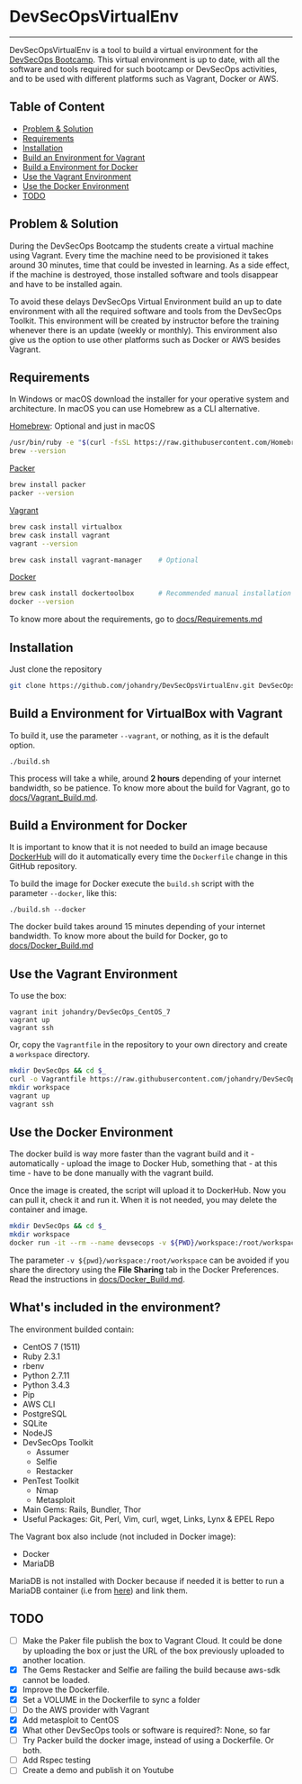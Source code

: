 
# DevSecOpsVirtualEnv
---

DevSecOpsVirtualEnv is a tool to build a virtual environment for the [DevSecOps Bootcamp](https://github.com/devsecops/bootcamp). This virtual environment is up to date, with all the software and tools required for such bootcamp or DevSecOps activities, and to be used with different platforms such as Vagrant, Docker or AWS.

## Table of Content

- [Problem & Solution](#problem_&_solution)
- [Requirements](#requirements)
- [Installation](#installation)
- [Build an Environment for Vagrant](#build-a-environment-for-virtualbox-with-vagrant)
- [Build a Environment for Docker](#build-a-environment-for-docker)
- [Use the Vagrant Environment](#use-the-vagrant-environment)
- [Use the Docker Environment](#use-the-docker-environment)
- [TODO](#todo)

## Problem & Solution

During the DevSecOps Bootcamp the students create a virtual machine using Vagrant. Every time the machine need to be provisioned it takes around 30 minutes, time that could be invested in learning. As a side effect, if the machine is destroyed, those installed software and tools disappear and have to be installed again.

To avoid these delays DevSecOps Virtual Environment build an up to date environment with all the required software and tools from the DevSecOps Toolkit. This environment will be created by instructor before the training whenever there is an update (weekly or monthly). This environment also give us the option to use other platforms such as Docker or AWS besides Vagrant.

## Requirements

In Windows or macOS download the installer for your operative system and architecture. In macOS you can use Homebrew as a CLI alternative.

[Homebrew](http://brew.sh/): Optional and just in macOS

```bash
/usr/bin/ruby -e "$(curl -fsSL https://raw.githubusercontent.com/Homebrew/install/master/install)"
brew --version
```

[Packer](https://www.packer.io/downloads.html)

```bash
brew install packer
packer --version
```

[Vagrant](https://www.vagrantup.com/downloads.html)

```bash
brew cask install virtualbox
brew cask install vagrant
vagrant --version

brew cask install vagrant-manager    # Optional
```

[Docker](https://www.docker.com/products/docker)

```bash
brew cask install dockertoolbox      # Recommended manual installation instead of Homebrew
docker --version
```

To know more about the requirements, go to [docs/Requirements.md](docs/Requirements.md)

## Installation

Just clone the repository

```bash
git clone https://github.com/johandry/DevSecOpsVirtualEnv.git DevSecOpsVirtualEnv && cd $_
```

## Build a Environment for VirtualBox with Vagrant

To build it, use the parameter `--vagrant`, or nothing, as it is the default option.

    ./build.sh

This process will take a while, around __2 hours__ depending of your internet bandwidth, so be patience. To know more about the build for Vagrant, go to [docs/Vagrant_Build.md](docs/Vagrant_Build.md).

## Build a Environment for Docker

It is important to know that it is not needed to build an image because [DockerHub](https://hub.docker.com/) will do it automatically every time the `Dockerfile` change in this GitHub repository.

To build the image for Docker execute the `build.sh` script with the parameter `--docker`, like this:

    ./build.sh --docker

The docker build takes around 15 minutes depending of your internet bandwidth. To know more about the build for Docker, go to [docs/Docker_Build.md](docs/Docker_Build.md)

## Use the Vagrant Environment

To use the box:

    vagrant init johandry/DevSecOps_CentOS_7
    vagrant up
    vagrant ssh

Or, copy the `Vagrantfile` in the repository to your own directory and create a `workspace` directory.

```bash
mkdir DevSecOps && cd $_
curl -o Vagrantfile https://raw.githubusercontent.com/johandry/DevSecOpsVirtualEnv/master/Vagrantfile
mkdir workspace
vagrant up
vagrant ssh
```

## Use the Docker Environment

The docker build is way more faster than the vagrant build and it - automatically - upload the image to Docker Hub, something that - at this time - have to be done manually with the vagrant build.

Once the image is created, the script will upload it to DockerHub. Now you can pull it, check it and run it. When it is not needed, you may delete the container and image.

```bash
mkdir DevSecOps && cd $_
mkdir workspace
docker run -it --rm --name devsecops -v ${PWD}/workspace:/root/workspace johandry/devsecops
```

The parameter `-v ${pwd}/workspace:/root/workspace` can be avoided if you share the directory using the __File Sharing__ tab in the Docker Preferences. Read the instructions in [docs/Docker_Build.md](docs/Docker_Build.md).

## What's included in the environment?

The environment builded contain:
* CentOS 7 (1511)
* Ruby 2.3.1
* rbenv
* Python 2.7.11
* Python 3.4.3
* Pip
* AWS CLI
* PostgreSQL
* SQLite
* NodeJS
* DevSecOps Toolkit
  * Assumer
  * Selfie
  * Restacker
* PenTest Toolkit
  * Nmap
  * Metasploit
* Main Gems: Rails, Bundler, Thor
* Useful Packages: Git, Perl, Vim, curl, wget, Links, Lynx & EPEL Repo

The Vagrant box also include (not included in Docker image):
* Docker
* MariaDB

MariaDB is not installed with Docker because if needed it is better to run a MariaDB container (i.e from [here](https://github.com/CentOS/CentOS-Dockerfiles/tree/master/mariadb/centos7)) and link them.

## TODO


- [ ] Make the Paker file publish the box to Vagrant Cloud. It could be done by uploading the box or just the URL of the box previously uploaded to another location.
- [X] The Gems Restacker and Selfie are failing the build because aws-sdk cannot be loaded.
- [X] Improve the Dockerfile.
- [X] Set a VOLUME in the Dockerfile to sync a folder
- [ ] Do the AWS provider with Vagrant
- [X] Add metasploit to CentOS
- [X] What other DevSecOps tools or software is required?: None, so far
- [ ] Try Packer build the docker image, instead of using a Dockerfile. Or both.
- [ ] Add Rspec testing
- [ ] Create a demo and publish it on Youtube
